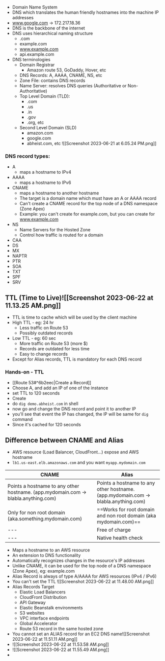 - Domain Name System
- DNS which translates the human friendly hostnames into the machine IP addresses
- www.google.com → 172.217.18.36
- DNS is the backbone of the internet
- DNS uses hierarchical naming structure
	- .com
	- example.com
	- www.example.com
	- api.example.com
- DNS terminologies
	- Domain Registrar
		- Amazon route 53, GoDaddy, Hover, etc
	- DNS Records: A, AAAA, CNAME, NS, etc
	- Zone File: contains DNS records
	- Name Server: resolves DNS queries (Authoritative or Non-Authoritative)
	- Top Level Domain (TLD):
		- .com
		- .us
		- .in
		- .gov
		- .org, etc
	- Second Level Domain (SLD)
		- amazon.com
		- google.com
		- abheist.com, etc
![[Screenshot 2023-06-21 at 6.05.24 PM.png]]

### DNS record types:
- A
	- maps a hostname to IPv4
- AAAA
	- maps a hostname to IPv6
- CNAME
	- maps a hostname to another hostname
	- The target is a domain name which must have an A or AAAA record
	- Can't create a CNAME record for the top node of a DNS namespace (Zone Apex)
	- Example: you can't create for example.com, but you can create for www.example.com
- NS
	- Name Servers for the Hosted Zone
	- Control how traffic is routed for a domain
- CAA
- DS
- MX
- NAPTR
- PTR
- SOA
- TXT
- SPF
- SRV

## TTL (Time to Live)![[Screenshot 2023-06-22 at 11.13.25 AM.png]]
- TTL is time to cache which will be used by the client machine
- High TTL - eg: 24 hr
	- Less traffic on Route 53
	- Possibly outdated records
- Low TTL - eg: 60 sec
	- More traffic on Route 53 (more $)
	- Records are outdated for less time
	- Easy to change records
- Except for Alias records, TTL is mandatory for each DNS record

### Hands-on - TTL
- [[Route 53#^6b2eec|Create a Record]]
- Choose A, and add an IP of one of the instance
- set TTL to 120 seconds
- Create
- do `dig demo.abheist.com` in shell
- now go and change the DNS record and point it to another IP
- you'll see that event the IP has changed, the IP will be same for `dig` command
- Since it's cached for 120 seconds

## Difference between CNAME and Alias
- AWS resource (Load Balancer, CloudFront...) expose and AWS hostname
- `lb1.us-east.elb.amazonaws.com` and you want `myapp.mydomain.com`

CNAME | Alias
--- |---
Points a hostname to any other hostname. (app.mydomain.com → blabla.anything.com) | Points a hostname to any other hostname. (app.mydomain.com → blabla.anything.com)
Only for non root domain (aka.something.mydomain.com) | ==Works for root domain and non root domain (aka mydomain.com)==
--- | Free of charge
--- | Native health check

- Maps a hostname to an AWS resource
- An extension to DNS functionality
- Automatically recognizes changes in the resource's IP addresses
- Unlike CNAME, it can be used for the top node of a DNS namespace (Zone Apex), eg: example.com
- Alias Record is always of type A/AAAA for AWS resources (IPv4 / IPv6)
- You can't set the TTL
![[Screenshot 2023-06-22 at 11.48.00 AM.png]]
- Alias Records Target
	- Elastic Load Balancers
	- CloudFront Distribution
	- API Gateway
	- Elastic Beanstalk environments
	- S3 websites
	- VPC interface endpoints
	- Global Accelerator
	- Route 53 record in the same hosted zone
- You cannot set an ALIAS record for an EC2 DNS name![[Screenshot 2023-06-22 at 11.51.11 AM.png]]
- ![[Screenshot 2023-06-22 at 11.53.58 AM.png]]
- ![[Screenshot 2023-06-22 at 11.55.49 AM.png]]
- 
